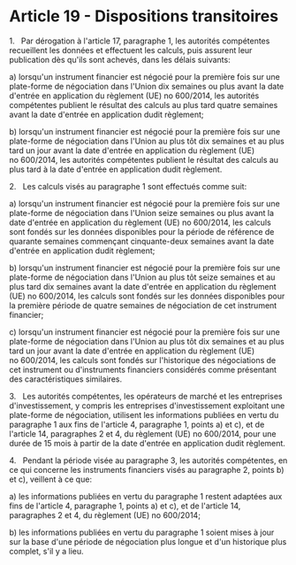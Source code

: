 # Article 19 - Dispositions transitoires


1.   Par dérogation à l'article 17, paragraphe 1, les autorités compétentes recueillent les données et effectuent les calculs, puis assurent leur publication dès qu'ils sont achevés, dans les délais suivants:

a) lorsqu'un instrument financier est négocié pour la première fois sur une plate-forme de négociation dans l'Union dix semaines ou plus avant la date d'entrée en application du règlement (UE) no 600/2014, les autorités compétentes publient le résultat des calculs au plus tard quatre semaines avant la date d'entrée en application dudit règlement;

b) lorsqu'un instrument financier est négocié pour la première fois sur une plate-forme de négociation dans l'Union au plus tôt dix semaines et au plus tard un jour avant la date d'entrée en application du règlement (UE) no 600/2014, les autorités compétentes publient le résultat des calculs au plus tard à la date d'entrée en application dudit règlement.

2.   Les calculs visés au paragraphe 1 sont effectués comme suit:

a) lorsqu'un instrument financier est négocié pour la première fois sur une plate-forme de négociation dans l'Union seize semaines ou plus avant la date d'entrée en application du règlement (UE) no 600/2014, les calculs sont fondés sur les données disponibles pour la période de référence de quarante semaines commençant cinquante-deux semaines avant la date d'entrée en application dudit règlement;

b) lorsqu'un instrument financier est négocié pour la première fois sur une plate-forme de négociation dans l'Union au plus tôt seize semaines et au plus tard dix semaines avant la date d'entrée en application du règlement (UE) no 600/2014, les calculs sont fondés sur les données disponibles pour la première période de quatre semaines de négociation de cet instrument financier;

c) lorsqu'un instrument financier est négocié pour la première fois sur une plate-forme de négociation dans l'Union au plus tôt dix semaines et au plus tard un jour avant la date d'entrée en application du règlement (UE) no 600/2014, les calculs sont fondés sur l'historique des négociations de cet instrument ou d'instruments financiers considérés comme présentant des caractéristiques similaires.

3.   Les autorités compétentes, les opérateurs de marché et les entreprises d'investissement, y compris les entreprises d'investissement exploitant une plate-forme de négociation, utilisent les informations publiées en vertu du paragraphe 1 aux fins de l'article 4, paragraphe 1, points a) et c), et de l'article 14, paragraphes 2 et 4, du règlement (UE) no 600/2014, pour une durée de 15 mois à partir de la date d'entrée en application dudit règlement.

4.   Pendant la période visée au paragraphe 3, les autorités compétentes, en ce qui concerne les instruments financiers visés au paragraphe 2, points b) et c), veillent à ce que:

a) les informations publiées en vertu du paragraphe 1 restent adaptées aux fins de l'article 4, paragraphe 1, points a) et c), et de l'article 14, paragraphes 2 et 4, du règlement (UE) no 600/2014;

b) les informations publiées en vertu du paragraphe 1 soient mises à jour sur la base d'une période de négociation plus longue et d'un historique plus complet, s'il y a lieu.
